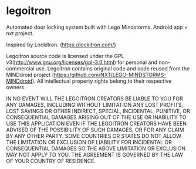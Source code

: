 legoitron
=========

Automated door locking system built with Lego Mindstorms. Android app + nxt project.

Inspired by Lockitron. (https://lockitron.com/)

Legoitron source code is licensed under the GPL v3(http://www.gnu.org/licenses/gpl-3.0.html) for personal and non-commercial use. Legoitron contains original code and code reused from the MINDdroid project (https://github.com/NXT/LEGO-MINDSTORMS-MINDdroid). All intellectual property rights belong to their respective owners. 


IN NO EVENT WILL THE LEGOITRON CREATORS BE LIABLE TO YOU FOR ANY DAMAGES, INCLUDING WITHOUT LIMITATION ANY LOST PROFITS, LOST SAVINGS OR OTHER INDIRECT, SPECIAL, INCIDENTAL, PUNITIVE, OR CONSEQUENTIAL DAMAGES ARISING OUT OF THE USE OR INABILITY TO USE THIS APPLICATION EVEN IF THE LEGOITRON CREATORS HAVE BEEN ADVISED OF THE POSSIBILITY OF SUCH DAMAGES, OR FOR ANY CLAIM BY ANY OTHER PARTY. SOME COUNTRIES OR STATES DO NOT ALLOW THE LIMITATION OR EXCLUSION OF LIABILITY FOR INCIDENTAL OR CONSEQUENTIAL DAMAGES SO THE ABOVE LIMITATION OR EXCLUSION MAY NOT APPLY TO YOU. THE AGREEMENT IS GOVERNED BY THE LAW OF YOUR COUNTRY OF RESIDENCE.

